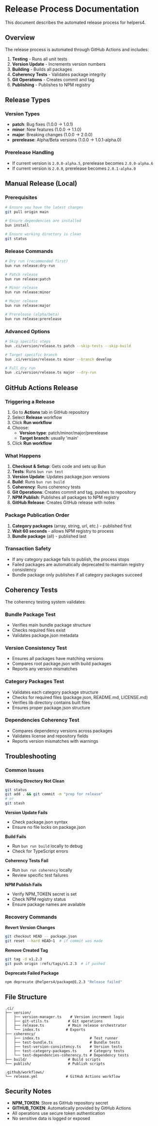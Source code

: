 # Release Process Documentation

This document describes the automated release process for helpers4.

## Overview

The release process is automated through GitHub Actions and includes:
1. **Testing** - Runs all unit tests
2. **Version Update** - Increments version numbers
3. **Building** - Builds all packages
4. **Coherency Tests** - Validates package integrity
5. **Git Operations** - Creates commit and tag
6. **Publishing** - Publishes to NPM registry

## Release Types

### Version Types
- **patch**: Bug fixes (1.0.0 → 1.0.1)
- **minor**: New features (1.0.0 → 1.1.0) 
- **major**: Breaking changes (1.0.0 → 2.0.0)
- **prerelease**: Alpha/Beta versions (1.0.0 → 1.0.1-alpha.0)

### Prerelease Handling
- If current version is `2.0.0-alpha.5`, prerelease becomes `2.0.0-alpha.6`
- If current version is `2.0.0`, prerelease becomes `2.0.1-alpha.0`

## Manual Release (Local)

### Prerequisites
```bash
# Ensure you have the latest changes
git pull origin main

# Ensure dependencies are installed
bun install

# Ensure working directory is clean
git status
```

### Release Commands
```bash
# Dry run (recommended first)
bun run release:dry-run

# Patch release
bun run release:patch

# Minor release  
bun run release:minor

# Major release
bun run release:major

# Prerelease (alpha/beta)
bun run release:prerelease
```

### Advanced Options
```bash
# Skip specific steps
bun .ci/version/release.ts patch --skip-tests --skip-build

# Target specific branch
bun .ci/version/release.ts minor --branch develop

# Full dry run
bun .ci/version/release.ts major --dry-run
```

## GitHub Actions Release

### Triggering a Release
1. Go to **Actions** tab in GitHub repository
2. Select **Release** workflow
3. Click **Run workflow**
4. Choose:
   - **Version type**: patch/minor/major/prerelease
   - **Target branch**: usually 'main'
5. Click **Run workflow**

### What Happens
1. **Checkout & Setup**: Gets code and sets up Bun
2. **Tests**: Runs `bun run test`
3. **Version Update**: Updates package.json versions
4. **Build**: Runs `bun run build` 
5. **Coherency**: Runs coherency tests
6. **Git Operations**: Creates commit and tag, pushes to repository
7. **NPM Publish**: Publishes all packages to NPM registry
8. **GitHub Release**: Creates GitHub release with notes

### Package Publication Order
1. **Category packages** (array, string, url, etc.) - published first
2. **Wait 60 seconds** - allows NPM registry to process
3. **Bundle package** (all) - published last

### Transaction Safety
- If any category package fails to publish, the process stops
- Failed packages are automatically deprecated to maintain registry consistency
- Bundle package only publishes if all category packages succeed

## Coherency Tests

The coherency testing system validates:

### Bundle Package Test
- Verifies main bundle package structure
- Checks required files exist
- Validates package.json metadata

### Version Consistency Test  
- Ensures all packages have matching versions
- Compares root package.json with build packages
- Reports any version mismatches

### Category Packages Test
- Validates each category package structure
- Checks for required files (package.json, README.md, LICENSE.md)
- Verifies lib directory contains built files
- Ensures proper package.json structure

### Dependencies Coherency Test
- Compares dependency versions across packages
- Validates license and repository fields
- Reports version mismatches with warnings

## Troubleshooting

### Common Issues

**Working Directory Not Clean**
```bash
git status
git add . && git commit -m "prep for release"
# or
git stash
```

**Version Update Fails**
- Check package.json syntax
- Ensure no file locks on package.json

**Build Fails**
- Run `bun run build` locally to debug
- Check for TypeScript errors

**Coherency Tests Fail**
- Run `bun run coherency` locally
- Review specific test failures

**NPM Publish Fails**
- Verify NPM_TOKEN secret is set
- Check NPM registry status
- Ensure package names are available

### Recovery Commands

**Revert Version Changes**
```bash
git checkout HEAD -- package.json
git reset --hard HEAD~1  # if commit was made
```

**Remove Created Tag**
```bash
git tag -d v1.2.3
git push origin :refs/tags/v1.2.3  # if pushed
```

**Deprecate Failed Package**
```bash
npm deprecate @helpers4/package@1.2.3 "Release failed"
```

## File Structure

```
.ci/
├── version/
│   ├── version-manager.ts    # Version increment logic
│   ├── git-utils.ts         # Git operations
│   ├── release.ts           # Main release orchestrator
│   └── index.ts            # Exports
├── coherency/
│   ├── index.ts                       # Test runner
│   ├── test-bundle.ts                 # Bundle tests  
│   ├── test-version-consistency.ts    # Version tests
│   ├── test-category-packages.ts      # Category tests
│   └── test-dependencies-coherency.ts # Dependency tests
├── build/                   # Build scripts
└── publish/                 # Publish scripts

.github/workflows/
└── release.yml             # GitHub Actions workflow
```

## Security Notes

- **NPM_TOKEN**: Store as GitHub repository secret
- **GITHUB_TOKEN**: Automatically provided by GitHub Actions
- All operations use secure token authentication
- No sensitive data is logged or exposed
